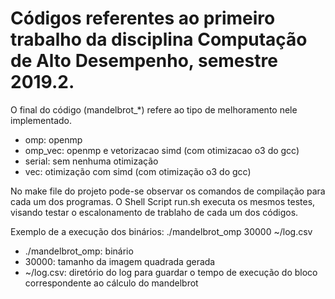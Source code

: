 # Códigos referentes ao primeiro trabalho da disciplina Computação de Alto Desempenho, semestre 2019.2.
O final do código (mandelbrot_*) refere ao tipo de melhoramento nele implementado. 
- omp: openmp
- omp_vec: openmp e vetorizacao simd (com otimizacao o3 do gcc)
- serial: sem nenhuma otimização
- vec: otimização com simd (com otimização o3 do gcc)

No make file do projeto pode-se observar os comandos de compilação para cada um dos programas.
O Shell Script run.sh executa os mesmos testes, visando testar o escalonamento de trablaho de cada um dos códigos.

Exemplo de a execução dos binários: ./mandelbrot_omp 30000 ~/log.csv 
- ./mandelbrot_omp: binário
- 30000: tamanho da imagem quadrada gerada
- ~/log.csv: diretório do log para guardar o tempo de execução do bloco correspondente ao cálculo do mandelbrot

